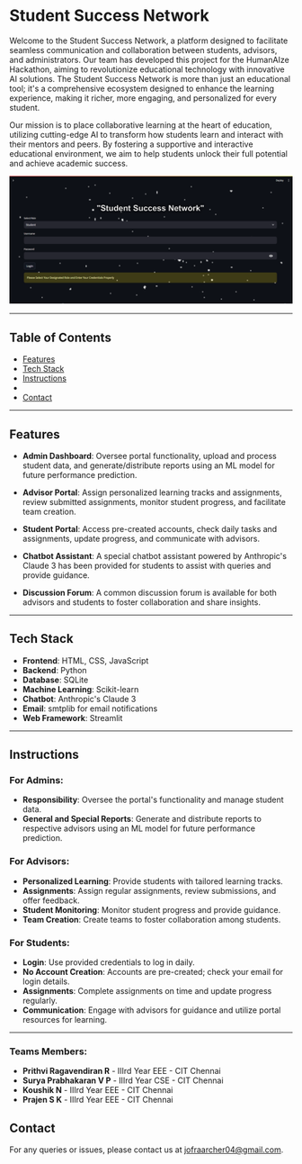 # Student Success Network

Welcome to the Student Success Network, a platform designed to facilitate seamless communication and collaboration between students, advisors, and administrators. Our team has developed this project for the HumanAIze Hackathon, aiming to revolutionize educational technology with innovative AI solutions. The Student Success Network is more than just an educational tool; it's a comprehensive ecosystem designed to enhance the learning experience, making it richer, more engaging, and personalized for every student.

Our mission is to place collaborative learning at the heart of education, utilizing cutting-edge AI to transform how students learn and interact with their mentors and peers. By fostering a supportive and interactive educational environment, we aim to help students unlock their full potential and achieve academic success.



![Project Image Placeholder](image.png)

---

## Table of Contents

- [Features](#features)
- [Tech Stack](#tech-stack)
- [Instructions](#instructions)
- 
- [Contact](#contact)

---


## Features

- **Admin Dashboard**: Oversee portal functionality, upload and process student data, and generate/distribute reports using an ML model for future performance prediction.
  
- **Advisor Portal**: Assign personalized learning tracks and assignments, review submitted assignments, monitor student progress, and facilitate team creation.
  
- **Student Portal**: Access pre-created accounts, check daily tasks and assignments, update progress, and communicate with advisors.

- **Chatbot Assistant**: A special chatbot assistant powered by Anthropic's Claude 3 has been provided for students to assist with queries and provide guidance.

- **Discussion Forum**: A common discussion forum is available for both advisors and students to foster collaboration and share insights.

---

## Tech Stack

- **Frontend**: HTML, CSS, JavaScript
- **Backend**: Python
- **Database**: SQLite
- **Machine Learning**: Scikit-learn
- **Chatbot**: Anthropic's Claude 3
- **Email**: smtplib for email notifications
- **Web Framework**: Streamlit

---

## Instructions

### For Admins:

- **Responsibility**: Oversee the portal's functionality and manage student data.
- **General and Special Reports**: Generate and distribute reports to respective advisors using an ML model for future performance prediction.

### For Advisors:

- **Personalized Learning**: Provide students with tailored learning tracks.
- **Assignments**: Assign regular assignments, review submissions, and offer feedback.
- **Student Monitoring**: Monitor student progress and provide guidance.
- **Team Creation**: Create teams to foster collaboration among students.

### For Students:

- **Login**: Use provided credentials to log in daily.
- **No Account Creation**: Accounts are pre-created; check your email for login details.
- **Assignments**: Complete assignments on time and update progress regularly.
- **Communication**: Engage with advisors for guidance and utilize portal resources for learning.

---

### Teams Members:

- **Prithvi Ragavendiran R** - IIIrd Year EEE - CIT Chennai
- **Surya Prabhakaran V P**  - IIIrd Year CSE - CIT Chennai
- **Koushik N**              - IIIrd Year EEE - CIT Chennai
- **Prajen S K**             - IIIrd Year EEE - CIT Chennai

## Contact

For any queries or issues, please contact us at [jofraarcher04@gmail.com](mailto:jofraarcher04@gmail.com).
